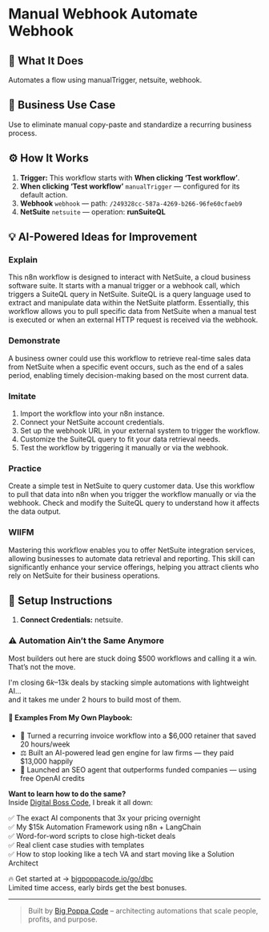 # Manual Webhook Automate Webhook
  ## 🚀 What It Does
  Automates a flow using manualTrigger, netsuite, webhook.
  
  ## 💼 Business Use Case
  Use to eliminate manual copy-paste and standardize a recurring business process.
  
  ## ⚙️ How It Works
  1. **Trigger:** This workflow starts with **When clicking ‘Test workflow’**.
  2. **When clicking ‘Test workflow’** `manualTrigger` — configured for its default action.
3. **Webhook** `webhook` — path: `/249328cc-587a-4269-b266-96fe60cfaeb9`
4. **NetSuite** `netsuite` — operation: **runSuiteQL**
  
  ## 💡 AI-Powered Ideas for Improvement
  ### Explain
This n8n workflow is designed to interact with NetSuite, a cloud business software suite. It starts with a manual trigger or a webhook call, which triggers a SuiteQL query in NetSuite. SuiteQL is a query language used to extract and manipulate data within the NetSuite platform. Essentially, this workflow allows you to pull specific data from NetSuite when a manual test is executed or when an external HTTP request is received via the webhook.

### Demonstrate
A business owner could use this workflow to retrieve real-time sales data from NetSuite when a specific event occurs, such as the end of a sales period, enabling timely decision-making based on the most current data.

### Imitate
1. Import the workflow into your n8n instance.
2. Connect your NetSuite account credentials.
3. Set up the webhook URL in your external system to trigger the workflow.
4. Customize the SuiteQL query to fit your data retrieval needs.
5. Test the workflow by triggering it manually or via the webhook.

### Practice
Create a simple test in NetSuite to query customer data. Use this workflow to pull that data into n8n when you trigger the workflow manually or via the webhook. Check and modify the SuiteQL query to understand how it affects the data output.

### WIIFM
Mastering this workflow enables you to offer NetSuite integration services, allowing businesses to automate data retrieval and reporting. This skill can significantly enhance your service offerings, helping you attract clients who rely on NetSuite for their business operations.
  
  ## 🔧 Setup Instructions
  1. **Connect Credentials:** netsuite.
  
### ⚠️ Automation Ain’t the Same Anymore

Most builders out here are stuck doing $500 workflows and calling it a win.  
That’s not the move.  

I'm closing $6k–$13k deals by stacking simple automations with lightweight AI...  
and it takes me under 2 hours to build most of them.

#### 🧠 Examples From My Own Playbook:
- 🔁 Turned a recurring invoice workflow into a $6,000 retainer that saved 20 hours/week  
- ⚖️ Built an AI-powered lead gen engine for law firms — they paid $13,000 happily  
- 🚀 Launched an SEO agent that outperforms funded companies — using free OpenAI credits  

**Want to learn how to do the same?**  
Inside [Digital Boss Code](https://bigpoppacode.io/go/dbc), I break it all down:

✅ The exact AI components that 3x your pricing overnight  
✅ My $15k Automation Framework using n8n + LangChain  
✅ Word-for-word scripts to close high-ticket deals  
✅ Real client case studies with templates  
✅ How to stop looking like a tech VA and start moving like a Solution Architect  

🔥 Get started at → [bigpoppacode.io/go/dbc](https://bigpoppacode.io/go/dbc)  
Limited time access, early birds get the best bonuses.

---
> Built by [Big Poppa Code](https://bigpoppacode.io) – architecting automations that scale people, profits, and purpose.
  